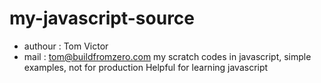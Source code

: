 # my-javascript-source
* authour	: Tom Victor
* mail		: tom@buildfromzero.com
my scratch codes in javascript, simple examples, not for production
Helpful for learning javascript
